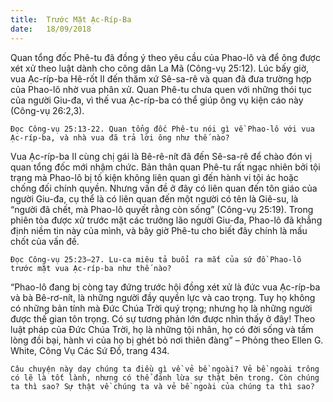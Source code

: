 ```yaml
---
title:  Trước Mặt Ạc-Ríp-Ba
date:   18/09/2018
---
```


Quan tổng đốc Phê-tu đã đồng ý theo yêu cầu của Phao-lô và để ông được xét xử theo luật dành cho công dân La Mã (Công-vụ 25:12). Lúc bấy giờ, vua Ạc-ríp-ba Hê-rốt II đến thăm xứ Sê-sa-rê và quan đã đưa trường hợp của Phao-lô nhờ vua phân xử. Quan Phê-tu chưa quen với những thói tục của người Giu-đa, vì thế vua Ạc-ríp-ba có thể giúp ông vụ kiện cáo này (Công-vụ 26:2,3).

`Đọc Công-vụ 25:13-22. Quan tổng đốc Phê-tu nói gì về Phao-lô với vua Ạc-ríp-ba, và nhà vua đã trả lời ông như thế nào?`

Vua Ạc-ríp-ba II cùng chị gái là Bê-rê-nít đã đến Sê-sa-rê để chào đón vị quan tổng đốc mới nhậm chức. Bản thân quan Phê-tu rất ngạc nhiên bởi tội trạng mà Phao-lô bị tố kiện không liên quan gì đến hành vi tội ác hoặc chống đối chính quyền. Nhưng vấn đề ở đây có liên quan đến tôn giáo của người Giu-đa, cụ thể là có liên quan đến một người có tên là Giê-su, là “người đã chết, mà Phao-lô quyết rằng còn sống” (Công-vụ 25:19). Trong phiên tòa được xử trước mặt các trưởng lão người Giu-đa,  Phao-lô đã khẳng định niềm tin này của mình, và bây giờ Phê-tu cho biết đây chính là mấu chốt của vấn đề.

`Đọc Công-vụ 25:23–27. Lu-ca miêu tả buổi ra mắt của sứ đồ Phao-lô trước mặt vua Ạc-ríp-ba như thế nào?`

“Phao-lô đang bị còng tay đứng trước hội đồng xét xử là đức vua Ạc-ríp-ba và bà Bê-rơ-nít, là những người đầy quyền lực và cao trọng. Tuy họ không có những bản tính mà Đức Chúa Trời quý trọng; nhưng họ là những người được thế gian tôn trọng. Có sự tương phản lớn được nhìn thấy ở đây! Theo luật pháp của Đức Chúa Trời, họ là những tội nhân, họ có đời sống và tấm lòng đồi bại, hành vi của họ bị ghét bỏ nơi thiên đàng” – Phỏng theo Ellen G. White, Công Vụ Các Sứ Đồ, trang 434.

`Câu chuyện này dạy chúng ta điều gì về vẻ bề ngoài? Vẻ bề ngoài trông có lẽ là tốt lành, nhưng có thể đánh lừa sự thật bên trong. Còn chúng ta thì sao? Sự thật về chúng ta và vẻ bề ngoài của chúng ta thì sao?`